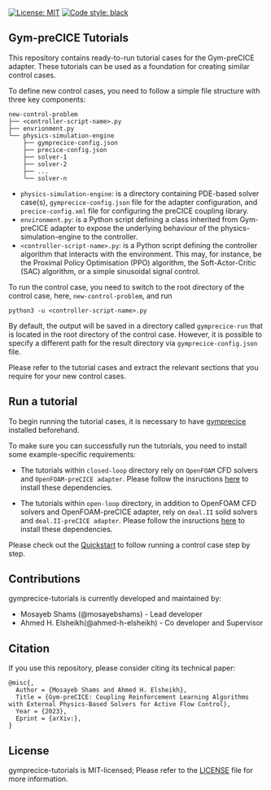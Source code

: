 [![License: MIT](https://img.shields.io/badge/License-MIT-blue.svg)](https://github.com/gymprecice/gymprecice/blob/master/LICENSE.md)
[![Code style: black](https://img.shields.io/badge/code%20style-black-000000.svg)](https://github.com/psf/black)
## Gym-preCICE Tutorials

This repository contains ready-to-run tutorial cases for the Gym-preCICE adapter. These tutorials can be used as a foundation for creating similar control cases.

To define new control cases, you need to follow a simple file structure with three key components:
```
new-control-problem
├── <controller-script-name>.py
├── envrionment.py
└── physics-simulation-engine
    ├── gymprecice-config.json
    ├── precice-config.json
    ├── solver-1
    ├── solver-2
    ├── ...
    └── solver-n
```
- `physics-simulation-engine`: is a directory containing PDE-based solver case(s), `gymprecice-config.json` file for the adapter configuration, and `precice-config.xml` file for configuring the preCICE coupling library.
- `environment.py`: is a Python script defining a class inherited from Gym-preCICE adapter to expose the underlying behaviour of the physics-simulation-engine to the controller.
- `<controller-script-name>.py`: is a Python script defining the controller algorithm that interacts with the environment. This may, for instance, be the Proximal Policy Optimisation (PPO) algorithm, the Soft-Actor-Critic (SAC) algorithm, or a simple sinusoidal signal control.

To run the control case, you need to switch to the root directory of the control case, here, `new-control-problem`, and run
 ```
 python3 -u <controller-script-name>.py
 ```
By default, the output will be saved in a directory called `gymprecice-run` that is located in the root directory of the control case. However, it is possible to specify a different path for the result directory via `gymprecice-config.json` file.

Please refer to the tutorial cases and extract the relevant sections that you require for your new control cases.
## Run a tutorial
To begin running the tutorial cases, it is necessary to have [gymprecice](https://github.com/gymprecice/gymprecice) installed beforehand.

To make sure you can successfully run the tutorials, you need to install some example-specific requirements:

- The tutorials within `closed-loop` directory rely on `OpenFOAM` CFD solvers and `OpenFOAM-preCICE adapter`. Please follow the insructions [here](https://precice.org/adapter-openfoam-overview.html) to install these dependencies.

- The tutorials within `open-loop` directory, in addition to OpenFOAM CFD solvers and OpenFOAM-preCICE adapter, rely on `deal.II` solid solvers and `deal.II-preCICE adapter`. Please follow the insructions [here](https://precice.org/adapter-dealii-overview.html) to install these dependencies.

Please check out the [Quickstart](https://github.com/gymprecice/gymprecice-tutorials/quickstart) to follow running a control case step by step.
## Contributions
gymprecice-tutorials is currently developed and maintained by: 

- Mosayeb Shams (@mosayebshams) - Lead developer
- Ahmed H. Elsheikh(@ahmed-h-elsheikh) - Co developer and Supervisor 


## Citation
If you use this repository, please consider citing its technical paper:

```
@misc{,
  Author = {Mosayeb Shams and Ahmed H. Elsheikh},
  Title = {Gym-preCICE: Coupling Reinforcement Learning Algorithms with External Physics-Based Solvers for Active Flow Control},
  Year = {2023},
  Eprint = {arXiv:},
}
```

## License
gymprecice-tutorials is MIT-licensed; Please refer to the [LICENSE](https://github.com/gymprecice/blob/main/LICENSE) file for more information.
